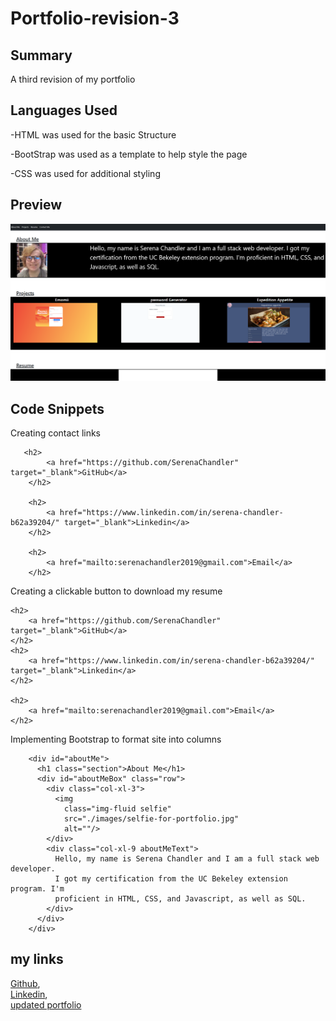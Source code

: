 # Portfolio-revision-3

## Summary

A third revision of my portfolio

## Languages Used
-HTML was used for the basic Structure

-BootStrap was used as a template to help style the page

-CSS was used for additional styling

## Preview

![image](preview.png)

## Code Snippets

Creating contact links
```
   <h2>
        <a href="https://github.com/SerenaChandler" target="_blank">GitHub</a>
    </h2>

    <h2>
        <a href="https://www.linkedin.com/in/serena-chandler-b62a39204/" target="_blank">Linkedin</a>
    </h2>

    <h2>
        <a href="mailto:serenachandler2019@gmail.com">Email</a>
    </h2>
```

Creating a clickable button to download my resume
```
<h2>
    <a href="https://github.com/SerenaChandler" target="_blank">GitHub</a>
</h2>
<h2>
    <a href="https://www.linkedin.com/in/serena-chandler-b62a39204/" target="_blank">Linkedin</a>
</h2>

<h2>
    <a href="mailto:serenachandler2019@gmail.com">Email</a>
</h2>
```

Implementing Bootstrap to format site into columns
```
    <div id="aboutMe">
      <h1 class="section">About Me</h1>
      <div id="aboutMeBox" class="row">
        <div class="col-xl-3">
          <img
            class="img-fluid selfie"
            src="./images/selfie-for-portfolio.jpg"
            alt=""/>
        </div>
        <div class="col-xl-9 aboutMeText">
          Hello, my name is Serena Chandler and I am a full stack web developer.
          I got my certification from the UC Bekeley extension program. I'm
          proficient in HTML, CSS, and Javascript, as well as SQL.
        </div>
      </div>
    </div>
```

## my links
[Github](https://github.com/SerenaChandler),    
[Linkedin](https://www.linkedin.com/in/serena-chandler-b62a39204/),     
[updated portfolio](https://github.com/SerenaChandler/Portfolio-revision-3)
      